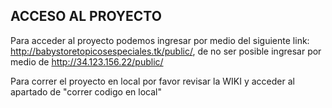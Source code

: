 ## ACCESO AL PROYECTO

Para acceder al proyecto podemos ingresar por medio del siguiente link: http://babystoretopicosespeciales.tk/public/, de no ser posible ingresar por medio de http://34.123.156.22/public/

Para correr el proyecto en local por favor revisar la WIKI y acceder al apartado de "correr codigo en local"

